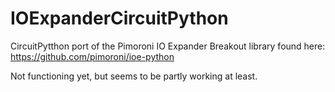 # IOExpanderCircuitPython
CircuitPytthon port of the Pimoroni IO Expander Breakout library found here:
https://github.com/pimoroni/ioe-python

Not functioning yet, but seems to be partly working at least.

